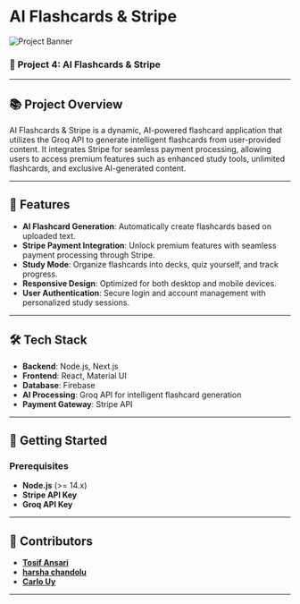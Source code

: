 # AI Flashcards & Stripe

![Project Banner](https://via.placeholder.com/1200x300.png?text=AI+Flashcards+%26+Stripe)

### 🚀 **Project 4: AI Flashcards & Stripe**

---

## 📚 **Project Overview**

AI Flashcards & Stripe is a dynamic, AI-powered flashcard application that utilizes the Groq API to generate intelligent flashcards from user-provided content. It integrates Stripe for seamless payment processing, allowing users to access premium features such as enhanced study tools, unlimited flashcards, and exclusive AI-generated content.

---

## 🌟 **Features**

- **AI Flashcard Generation**: Automatically create flashcards based on uploaded text.
- **Stripe Payment Integration**: Unlock premium features with seamless payment processing through Stripe.
- **Study Mode**: Organize flashcards into decks, quiz yourself, and track progress.
- **Responsive Design**: Optimized for both desktop and mobile devices.
- **User Authentication**: Secure login and account management with personalized study sessions.

---

## 🛠 **Tech Stack**

- **Backend**: Node.js, Next.js
- **Frontend**: React, Material UI
- **Database**: Firebase
- **AI Processing**: Groq API for intelligent flashcard generation
- **Payment Gateway**: Stripe API

---

## 🚀 **Getting Started**

### Prerequisites

- **Node.js** (>= 14.x)
- **Stripe API Key**
- **Groq API Key**

---

## 👥 **Contributors**

- **[Tosif Ansari](https://github.com/tosifAN)**
- **[harsha chandolu](https://github.com/harshachandolu)**
- **[Carlo Uy](https://github.com/Carlo-Emmanuel)**

---
